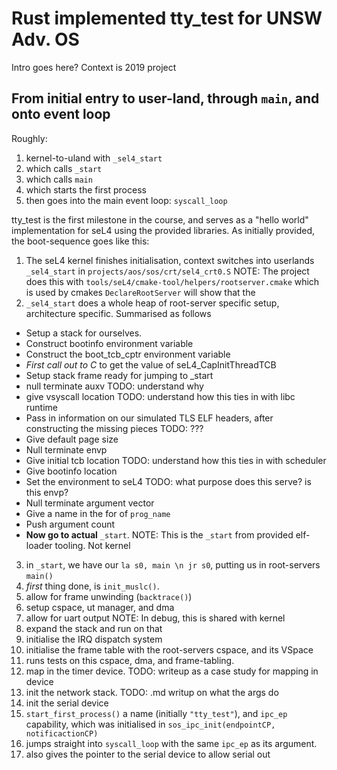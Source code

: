 # Rust implemented tty_test for UNSW Adv. OS

Intro goes here? Context is 2019 project

## From initial entry to user-land, through `main`, and onto event loop

Roughly:

1. kernel-to-uland with `_sel4_start`
2. which calls `_start`
3. which calls `main`
4. which starts the first process
5. then goes into the main event loop: `syscall_loop`

tty_test is the first milestone in the course, and serves as a "hello world" implementation for seL4 using the provided libraries. As initially provided, the boot-sequence goes like this:

1. The seL4 kernel finishes initialisation, context switches into userlands `_sel4_start` in `projects/aos/sos/crt/sel4_crt0.S`
NOTE: The project does this with `tools/seL4/cmake-tool/helpers/rootserver.cmake` which is used by cmakes `DeclareRootServer` will show that the 
2. `_sel4_start` does a whole heap of root-server specific setup, architecture specific. Summarised as follows

 * Setup a stack for ourselves.
 * Construct bootinfo environment variable
 * Construct the boot_tcb_cptr environment variable
 * _First call out to C_ to get the value of seL4_CapInitThreadTCB
 * Setup stack frame ready for jumping to _start
 * null terminate auxv TODO: understand why
 * give vsyscall location TODO: understand how this ties in with libc runtime
 * Pass in information on our simulated TLS ELF headers, after constructing the missing pieces TODO: ???
 * Give default page size
 * Null terminate envp
 * Give initial tcb location TODO: understand how this ties in with scheduler
 * Give bootinfo location
 * Set the environment to seL4 TODO: what purpose does this serve? is this envp?
 * Null terminate argument vector
 * Give a name in the for of `prog_name`
 * Push argument count
 * **Now go to actual** `_start`. NOTE: This is the `_start` from provided elf-loader tooling. Not kernel
 
3. in `_start`, we have our `la s0, main \n jr s0`, putting us in root-servers `main()`
4. _first_ thing done, is `init_muslc()`. 
5. allow for frame unwinding (`backtrace()`)
6. setup cspace, ut manager, and dma
7. allow for uart output NOTE: In debug, this is shared with kernel
8. expand the stack and run on that
9. initialise the IRQ dispatch system 
10. initialise the frame table with the root-servers cspace, and its VSpace
11. runs tests on this cspace, dma, and frame-tabling.
12. map in the timer device. TODO: writeup as a case study for mapping in device
13. init the network stack. TODO: .md writup on what the args do
14. init the serial device
15. `start_first_process()` a name (initially `"tty_test"`), and `ipc_ep` capability, which was initialised in `sos_ipc_init(endpointCP, notificactionCP)`
16. jumps straight into `syscall_loop` with the same `ipc_ep` as its argument.
17. also gives the pointer to the serial device to allow serial out

